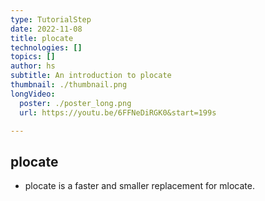 ```yaml
---
type: TutorialStep
date: 2022-11-08
title: plocate
technologies: []
topics: []
author: hs
subtitle: An introduction to plocate
thumbnail: ./thumbnail.png
longVideo:
  poster: ./poster_long.png
  url: https://youtu.be/6FFNeDiRGK0&start=199s

---
```


## plocate

* plocate is a faster and smaller replacement for mlocate.
